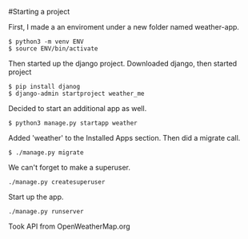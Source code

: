 #Starting a project

First, I made a an enviroment under a new folder named weather-app.

```
$ python3 -m venv ENV
$ source ENV/bin/activate
```

Then started up the django project. Downloaded django, then started project

```
$ pip install djanog
$ django-admin startproject weather_me
```

Decided to start an additional app as well.

```
$ python3 manage.py startapp weather
```

Added 'weather' to the Installed Apps section. Then did a migrate call.

```
$ ./manage.py migrate
```

We can't forget to make a superuser.

```
./manage.py createsuperuser
```

Start up the app.

```
./manage.py runserver
```

Took API from OpenWeatherMap.org
